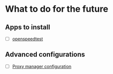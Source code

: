 # What to do for the future

## Apps to install

- [ ] [openspeedtest](https://github.com/openspeedtest/Docker-Image)

## Advanced configurations

- [ ] [Proxy manager configuration](https://blog.lrvt.de/nginx-proxy-manager-versus-traefik/)
